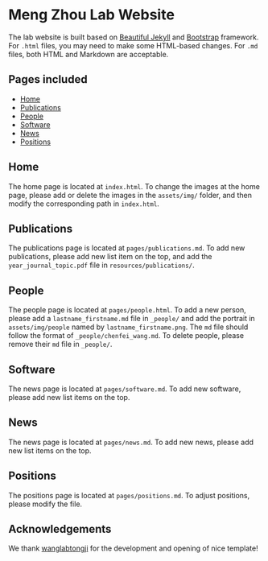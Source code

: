 # Meng Zhou Lab Website

The lab website is built based on [Beautiful Jekyll](https://github.com/daattali/beautiful-jekyll#readme) and [Bootstrap](https://getbootstrap.com/) framework. For `.html` files, you may need to make some HTML-based changes. For `.md` files, both HTML and Markdown are acceptable.

## Pages included

- [Home](#Home)
- [Publications](#Publications)
- [People](#People)
- [Software](#Software)
- [News](#News)
- [Positions](#Positions)

## Home
The home page is located at `index.html`. To change the images at the home page, please add or delete the images in the `assets/img/` folder, and then modify the corresponding path in `index.html`.

## Publications
The publications page is located at `pages/publications.md`. To add new publications, please add new list item on the top, and add the `year_journal_topic.pdf` file in `resources/publications/`.

## People
The people page is located at `pages/people.html`. To add a new person, please add a `lastname_firstname.md` file in `_people/` and add the portrait in `assets/img/people` named by `lastname_firstname.png`. The `md` file should follow the format of `_people/chenfei_wang.md`. To delete people, please remove their `md` file in `_people/`.

## Software
The news page is located at `pages/software.md`. To add new software, please add new list items on the top.

## News
The news page is located at `pages/news.md`. To add new news, please add new list items on the top.

## Positions
The positions page is located at `pages/positions.md`. To adjust positions, please modify the file.

## Acknowledgements
We thank [wanglabtongji](https://github.com/wanglabtongji) for the development and opening of nice template!